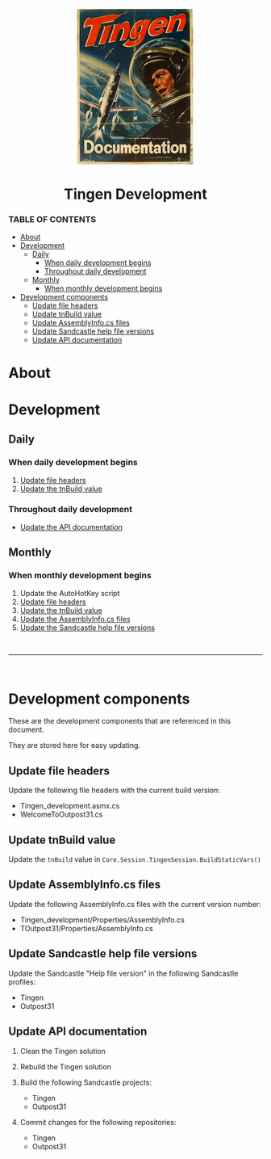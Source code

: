 <!--
  u240805_work-in-progress
-->

<div align="center">

  ![logo](../.github/images/logos/TingenDocumentation_232x308.png)

  <h1>
    Tingen Development
  </h1>

</div>

### TABLE OF CONTENTS
- [About](#about)
- [Development](#development)
  - [Daily](#daily)
    - [When daily development begins](#when-daily-development-begins)
    - [Throughout daily development](#throughout-daily-development)
  - [Monthly](#monthly)
    - [When monthly development begins](#when-monthly-development-begins)
- [Development components](#development-components)
  - [Update file headers](#update-file-headers)
  - [Update tnBuild value](#update-tnbuild-value)
  - [Update AssemblyInfo.cs files](#update-assemblyinfocs-files)
  - [Update Sandcastle help file versions](#update-sandcastle-help-file-versions)
  - [Update API documentation](#update-api-documentation)

# About

# Development

## Daily

### When daily development begins

1. [Update file headers](#update-file-headers)
2. [Update the tnBuild value](#update-the-tnbuild-value)

### Throughout daily development

- [Update the API documentation](#update-the-api-documentation)

## Monthly

### When monthly development begins

1. Update the AutoHotKey script
2. [Update file headers](#update-file-headers)
3. [Update the tnBuild value](#update-the-tnbuild-value)
4. [Update the AssemblyInfo.cs files](#update-the-assemblyinfocs-files)
5. [Update the Sandcastle help file versions](#update-the-sandcastle-help-file-versions)

<br>

***

<br>

# Development components

These are the development components that are referenced in this document.  

They are stored here for easy updating.

## Update file headers

Update the following file headers with the current build version:

- Tingen_development.asmx.cs
- WelcomeToOutpost31.cs

## Update tnBuild value

Update the `tnBuild` value in `Core.Session.TingenSession.BuildStaticVars()`

## Update AssemblyInfo.cs files

Update the following AssemblyInfo.cs files with the current version number:

- Tingen_development/Properties/AssemblyInfo.cs
- TOutpost31/Properties/AssemblyInfo.cs

## Update Sandcastle help file versions

Update the Sandcastle "Help file version" in the following Sandcastle profiles:

- Tingen
- Outpost31

## Update API documentation

1. Clean the Tingen solution

2. Rebuild the Tingen solution

3. Build the following Sandcastle projects:

   - Tingen
   - Outpost31

4. Commit changes for the following repositories:

   - Tingen
   - Outpost31
